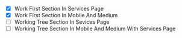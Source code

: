 - [x] Work First Section In Services Page
- [x] Work First Section In Mobile And Medium
- [ ] Working Tree Section In Sevices Page
- [ ] Working Tree Section In Mobile And Medium With Services Page
